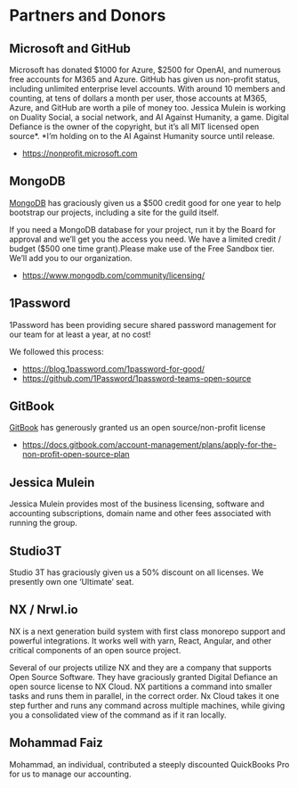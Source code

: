 # Partners and Donors

## Microsoft and GitHub

Microsoft has donated $1000 for Azure, $2500 for OpenAI, and numerous free accounts for M365 and Azure.
GitHub has given us non-profit status, including unlimited enterprise level accounts.
With around 10 members and counting, at tens of dollars a month per user, those accounts at M365, Azure, and GitHub are worth a pile of money too.
Jessica Mulein is working on Duality Social, a social network, and AI Against Humanity, a game. Digital Defiance is the owner of the copyright, but it’s all MIT licensed open source*.
*I’m holding on to the AI Against Humanity source until release.

- https://nonprofit.microsoft.com

## MongoDB

[MongoDB](https://mongodb.com) has graciously given us a $500 credit good for one year to help bootstrap our projects, including a site for the guild itself.

If you need a MongoDB database for your project, run it by the Board for approval and we’ll get you the access you need. We have a limited credit / budget ($500 one time grant).Please make use of the Free Sandbox tier. We’ll add you to our organization.

- https://www.mongodb.com/community/licensing/

## 1Password

1Password has been providing secure shared password management for our team for at least a year, at no cost!

We followed this process:
- https://blog.1password.com/1password-for-good/
- https://github.com/1Password/1password-teams-open-source

## GitBook

[GitBook](https://gitbook.com) has generously granted us an open source/non-profit license

- https://docs.gitbook.com/account-management/plans/apply-for-the-non-profit-open-source-plan

## Jessica Mulein

Jessica Mulein provides most of the business licensing, software and accounting subscriptions, domain name and other fees associated with running the group.

## Studio3T

Studio 3T has graciously given us a 50% discount on all licenses. We presently own one ‘Ultimate’ seat.

## NX / Nrwl.io

NX is a next generation build system with first class monorepo support and powerful integrations. It works well with yarn, React, Angular, and other critical components of an open source project.

Several of our projects utilize NX and they are a company that supports Open Source Software. They have graciously granted Digital Defiance an open source license to NX Cloud. NX partitions a command into smaller tasks and runs them in parallel, in the correct order. Nx Cloud takes it one step further and runs any command across multiple machines, while giving you a consolidated view of the command as if it ran locally.

## Mohammad Faiz
Mohammad, an individual, contributed a steeply discounted QuickBooks Pro for us to manage our accounting.

